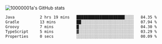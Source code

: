![10000001a's GitHub stats](https://github-readme-stats.vercel.app/api?username=10000001a&show_icons=true&theme=onedark&count_private=true)

<!-- [![Top Langs](https://github-readme-stats.vercel.app/api/top-langs/?username=10000001a&layout=compact&theme=onedark&langs_count=5)](https://github.com/anuraghazra/github-readme-stats) -->
<!--
**10000001a/10000001a** is a ✨ _special_ ✨ repository because its `README.md` (this file) appears on your GitHub profile.

Here are some ideas to get you started:

- 🔭 I’m currently working on ...
- 🌱 I’m currently learning ...
- 👯 I’m looking to collaborate on ...
- 🤔 I’m looking for help with ...
- 💬 Ask me about ...
- 📫 How to reach me: ...
- 😄 Pronouns: ...
- ⚡ Fun fact: ...
-->

<!--START_SECTION:waka-->

```txt
Java           2 hrs 19 mins   █████████████████████░░░░   84.35 %
Gradle         13 mins         ██░░░░░░░░░░░░░░░░░░░░░░░   07.94 %
Groovy         7 mins          █░░░░░░░░░░░░░░░░░░░░░░░░   04.30 %
TypeScript     5 mins          ▓░░░░░░░░░░░░░░░░░░░░░░░░   03.29 %
Properties     0 secs          ░░░░░░░░░░░░░░░░░░░░░░░░░   00.09 %
```

<!--END_SECTION:waka-->
